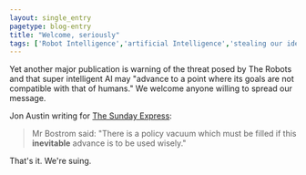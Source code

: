 ```yaml
---
layout: single_entry
pagetype: blog-entry
title: "Welcome, seriously"
tags: ['Robot Intelligence','artificial Intelligence','stealing our ideas', "intellectual property theft"]
---
```

Yet another major publication is warning of the threat posed by The  Robots and that super intelligent AI may "advance to a point where its goals are not compatible with that of humans."
We welcome anyone willing to spread our message.

Jon Austin writing for [The Sunday Express][1]:

> Mr Bostrom said: "There is a policy vacuum which must be filled if this **inevitable** advance is to be used wisely."

That's it. We're suing.

 [1]:http://www.betaboston.com/news/2016/01/04/mit-system-makes-human-like-predictions-about-how-objects-move-through-the-world/
